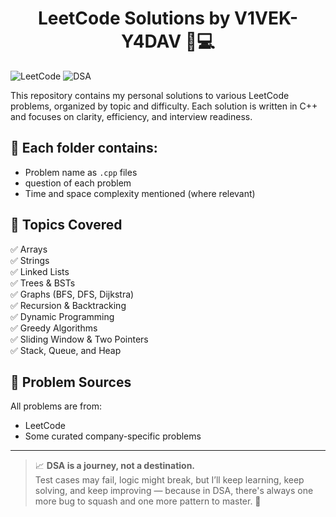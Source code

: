 <div align="center"> 
  
# LeetCode Solutions by V1VEK-Y4DAV 🧠💻 

</div>

![LeetCode](https://img.shields.io/badge/LeetCode-FFA116?style=for-the-badge&logo=leetcode&logoColor=black)
![DSA](https://img.shields.io/badge/DSA-Practice%20Makes%20Perfect-blueviolet?style=for-the-badge)


This repository contains my personal solutions to various LeetCode problems, organized by topic and difficulty. Each solution is written in C++ and focuses on clarity, efficiency, and interview readiness.

## 📁 Each folder contains:

- Problem name as `.cpp` files  
- question of each problem
- Time and space complexity mentioned (where relevant)  

## 🚀 Topics Covered

✅ Arrays  
✅ Strings  
✅ Linked Lists  
✅ Trees & BSTs  
✅ Graphs (BFS, DFS, Dijkstra)  
✅ Recursion & Backtracking  
✅ Dynamic Programming  
✅ Greedy Algorithms  
✅ Sliding Window & Two Pointers  
✅ Stack, Queue, and Heap  

## 🧩 Problem Sources

All problems are from:  
- LeetCode  
- Some curated company-specific problems  

---

> 📈 **DSA is a journey, not a destination.**  
> Test cases may fail, logic might break, but I’ll keep learning, keep solving, and keep improving — because in DSA, there's always one more bug to squash and one more pattern to master. 🚀



